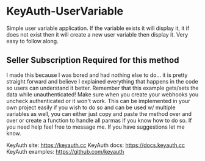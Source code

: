 # KeyAuth-UserVariable
Simple user variable application. If the variable exists it will display it, it if does not exist then it will create a new user variable then display it. Very easy to follow along. 


## Seller Subscription Required for this method

I made this because I was bored and had nothing else to do... it is pretty straight forward and believe I explained everything that happens in the code so users can understand it better. Remember that this example gets/sets the data while unauthenticated! Make sure when you create your webhooks you uncheck authenticated or it won't work. This can be implemented in your own project easily if you wish to do so and can be used w/ multiple variables as well, you can either just copy and paste the method over and over or create a function to handle all parmas if you know how to do so. If you need help feel free to message me. If you have suggestions let me know. 

KeyAuth site: https://keyauth.cc
KeyAuth docs: https://docs.keyauth.cc
KeyAuth examples: https://github.com/keyauth
